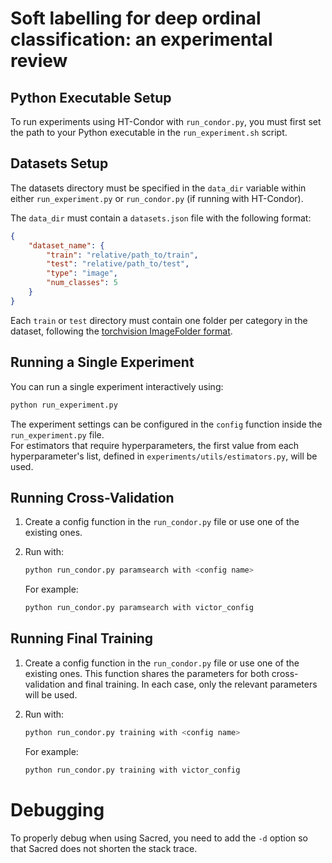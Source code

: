 # Soft labelling for deep ordinal classification: an experimental review

## Python Executable Setup

To run experiments using HT-Condor with `run_condor.py`, you must first set the path to your Python executable in the `run_experiment.sh` script.

## Datasets Setup

The datasets directory must be specified in the `data_dir` variable within either `run_experiment.py` or `run_condor.py` (if running with HT-Condor).

The `data_dir` must contain a `datasets.json` file with the following format:

```json
{
    "dataset_name": {
        "train": "relative/path_to/train",
        "test": "relative/path_to/test",
        "type": "image",
        "num_classes": 5
    }
}
```

Each `train` or `test` directory must contain one folder per category in the dataset, following the [torchvision ImageFolder format](https://docs.pytorch.org/vision/main/generated/torchvision.datasets.ImageFolder.html).


## Running a Single Experiment

You can run a single experiment interactively using:

```bash
python run_experiment.py
```

The experiment settings can be configured in the `config` function inside the `run_experiment.py` file.  
For estimators that require hyperparameters, the first value from each hyperparameter's list, defined in `experiments/utils/estimators.py`, will be used.


## Running Cross-Validation

1. Create a config function in the `run_condor.py` file or use one of the existing ones.  
2. Run with:

    ```bash
    python run_condor.py paramsearch with <config name>
    ```

    For example:

    ```bash
    python run_condor.py paramsearch with victor_config
    ```

## Running Final Training

1. Create a config function in the `run_condor.py` file or use one of the existing ones. This function shares the parameters for both cross-validation and final training. In each case, only the relevant parameters will be used.  
2. Run with:

    ```bash
    python run_condor.py training with <config name>
    ```

    For example:

    ```bash
    python run_condor.py training with victor_config
    ```

# Debugging

To properly debug when using Sacred, you need to add the `-d` option so that Sacred does not shorten the stack trace.
